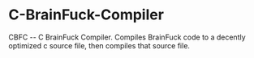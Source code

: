 # C-BrainFuck-Compiler
CBFC -- C BrainFuck Compiler. Compiles BrainFuck code to a decently optimized c source file, then compiles that source file.
